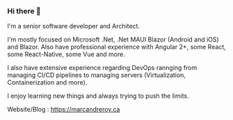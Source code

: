 ### Hi there 👋

I'm a senior software developer and Architect. 

I'm mostly focused on Microsoft .Net, .Net MAUI Blazor (Android and iOS) and Blazor. Also have professional experience with Angular 2+, some React, some React-Native, some Vue and more. 

I also have extensive experience regarding DevOps rannging from managing CI/CD pipelines to managing servers (Virtualization, Containerization and more).

I enjoy learning new things and always trying to push the limits.

Website/Blog : https://marcandreroy.ca

<!--
**maroy1986/maroy1986** is a ✨ _special_ ✨ repository because its `README.md` (this file) appears on your GitHub profile.

Here are some ideas to get you started:

- 🔭 I’m currently working on ...
- 🌱 I’m currently learning ...
- 👯 I’m looking to collaborate on ...
- 🤔 I’m looking for help with ...
- 💬 Ask me about ...
- 📫 How to reach me: ...
- 😄 Pronouns: ...
- ⚡ Fun fact: ...
-->
